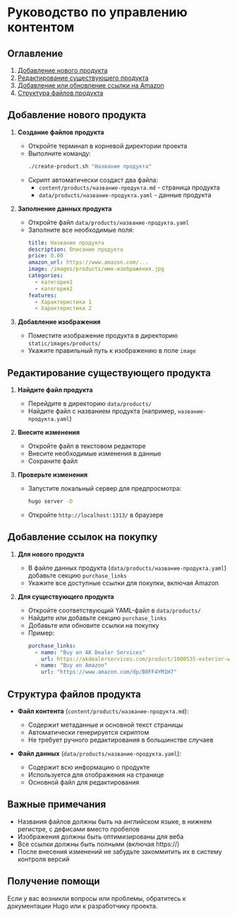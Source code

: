 # Руководство по управлению контентом

## Оглавление
1. [Добавление нового продукта](#добавление-нового-продукта)
2. [Редактирование существующего продукта](#редактирование-существующего-продукта)
3. [Добавление или обновление ссылки на Amazon](#добавление-ссылки-на-amazon)
4. [Структура файлов продукта](#структура-файлов-продукта)

## Добавление нового продукта

1. **Создание файлов продукта**
   - Откройте терминал в корневой директории проекта
   - Выполните команду:
     ```bash
     ./create-product.sh "Название продукта"
     ```
   - Скрипт автоматически создаст два файла:
     - `content/products/название-продукта.md` - страница продукта
     - `data/products/название-продукта.yaml` - данные продукта

2. **Заполнение данных продукта**
   - Откройте файл `data/products/название-продукта.yaml`
   - Заполните все необходимые поля:
     ```yaml
     title: Название продукта
     description: Описание продукта
     price: 0.00
     amazon_url: https://www.amazon.com/...
     image: /images/products/имя-изображения.jpg
     categories:
       - категория1
       - категория2
     features:
       - Характеристика 1
       - Характеристика 2
     ```

3. **Добавление изображения**
   - Поместите изображение продукта в директорию `static/images/products/`
   - Укажите правильный путь к изображению в поле `image`

## Редактирование существующего продукта

1. **Найдите файл продукта**
   - Перейдите в директорию `data/products/`
   - Найдите файл с названием продукта (например, `название-продукта.yaml`)

2. **Внесите изменения**
   - Откройте файл в текстовом редакторе
   - Внесите необходимые изменения в данные
   - Сохраните файл

3. **Проверьте изменения**
   - Запустите локальный сервер для предпросмотра:
     ```bash
     hugo server -D
     ```
   - Откройте `http://localhost:1313/` в браузере

## Добавление ссылок на покупку

1. **Для нового продукта**
   - В файле данных продукта (`data/products/название-продукта.yaml`) добавьте секцию `purchase_links`
   - Укажите все доступные ссылки для покупки, включая Amazon

2. **Для существующего продукта**
   - Откройте соответствующий YAML-файл в `data/products/`
   - Найдите или добавьте секцию `purchase_links`
   - Добавьте или обновите ссылки на покупку
   - Пример:
     ```yaml
     purchase_links:
       - name: "Buy on AK Dealer Services"
         url: https://akdealerservices.com/product/1000535-exterior-window-sticker-blank
       - name: "Buy on Amazon"
         url: "https://www.amazon.com/dp/B0FF4YM1H7"
     ```

## Структура файлов продукта

- **Файл контента** (`content/products/название-продукта.md`):
  - Содержит метаданные и основной текст страницы
  - Автоматически генерируется скриптом
  - Не требует ручного редактирования в большинстве случаев

- **Файл данных** (`data/products/название-продукта.yaml`):
  - Содержит всю информацию о продукте
  - Используется для отображения на странице
  - Основной файл для редактирования

## Важные примечания

- Названия файлов должны быть на английском языке, в нижнем регистре, с дефисами вместо пробелов
- Изображения должны быть оптимизированы для веба
- Все ссылки должны быть полными (включая https://)
- После внесения изменений не забудьте закоммитить их в систему контроля версий

## Получение помощи

Если у вас возникли вопросы или проблемы, обратитесь к документации Hugo или к разработчику проекта.

